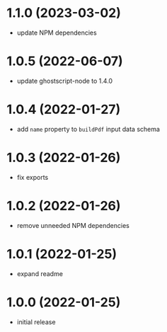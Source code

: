 # 1.1.0 (2023-03-02)

- update NPM dependencies

# 1.0.5 (2022-06-07)

- update ghostscript-node to 1.4.0

# 1.0.4 (2022-01-27)

- add `name` property to `buildPdf` input data schema

# 1.0.3 (2022-01-26)

- fix exports

# 1.0.2 (2022-01-26)

- remove unneeded NPM dependencies

# 1.0.1 (2022-01-25)

- expand readme

# 1.0.0 (2022-01-25)

- initial release
